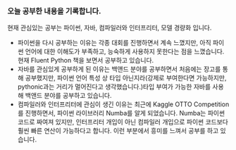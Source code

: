 ### 오늘 공부한 내용을 기록합니다. 

현재 관심있는 공부는 파이썬, 자바, 컴파일러와 인터프리터, 모델 경량화 입니다.

- 파이썬을 다시 공부하는 이유는 각종 대회를 진행하면서 계속 느꼈지만, 아직 파이썬 언어에 대한
이해도가 부족하고, 능숙하게 사용하지 못한다는 점을 느꼈습니다. 현재 Fluent Python 책을 보면서 공부하고 있습니다.
- 자바를 관심있게 공부하게 된 이유는 백앤드 분야를 공부하면서 처음에는 장고를 통해 공부했지만, 파이썬 언어 특성 상 타입  아닌지라(강제로 부여한다면 가능하지만, pythonic과는 거리가 멀어진다고 생각했습니다.)타입 부여가 가능한 자바를 사용해 백앤드 분야를 공부하고 있습니다.
- 컴파일러와 인터프리터에 관심이 생긴 이유는 최근에 Kaggle OTTO Competition를 진행하면서, 
파이썬 라이브러리 Numba를 알게 되었습니다. Numba는 파이썬 코드로 짜여져 있지만, 인터프리터 개입이 아닌 컴파일러 개입으로 파이썬 코드보다 훨씬 빠른 연산이 가능하다고 합니다. 이런 부분에서 흥미를 느껴서 
공부를 하고 있습니다.
